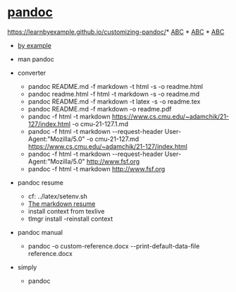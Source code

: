 # [pandoc ](http://pandoc.org/installing.html)

https://learnbyexample.github.io/customizing-pandoc/* [ABC](https://pandoc.org/getting-started.html)
	* [ABC](https://pandoc.org/getting-started.html)
		* [ABC](https://pandoc.org/getting-started.html)
* [by example](https://learnbyexample.github.io/customizing-pandoc/)
* man pandoc

* converter
	* pandoc README.md -f markdown -t html -s -o readme.html
	* pandoc readme.html -f html -t markdown -s -o readme.md
	* pandoc README.md -f markdown -t latex -s -o readme.tex
	* pandoc README.md -f markdown  -o readme.pdf
	* pandoc -f html -t markdown https://www.cs.cmu.edu/~adamchik/21-127/index.html -o cmu-21-127.1.md
	* pandoc -f html -t markdown --request-header User-Agent:"Mozilla/5.0" -o cmu-21-127.md  https://www.cs.cmu.edu/~adamchik/21-127/index.html 
	* pandoc -f html -t markdown --request-header User-Agent:"Mozilla/5.0" http://www.fsf.org
	* pandoc -f html -t markdown http://www.fsf.org

* pandoc resume
	* cf: ../latex/setenv.sh
	* [ The markdown resume ](https://mszep.github.io/pandoc_resume/)
	* install context from texlive 
	* tlmgr install -reinstall context   

* pandoc manual
    * pandoc  -o  custom-reference.docx --print-default-data-file reference.docx

* simply
    * pandoc  
